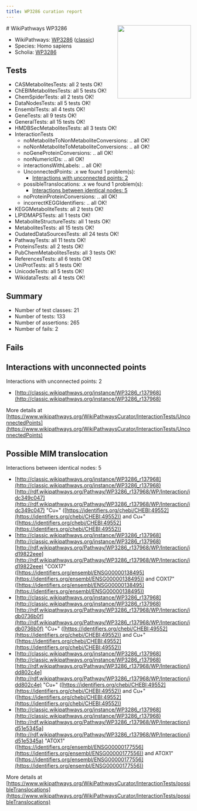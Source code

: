 ```yaml
---
title: WP3286 curation report
---
```


<img style="float: right; width: 200px" src="https://upload.wikimedia.org/wikipedia/commons/thumb/8/83/Wplogo_with_text_500.png/640px-Wplogo_with_text_500.png" />
# WikiPathways WP3286

* WikiPathways: [WP3286](https://wikipathways.org/pathways/WP3286) ([classic](https://classic.wikipathways.org/instance/WP3286))
* Species: Homo sapiens
* Scholia: [WP3286](https://scholia.toolforge.org/wikipathways/WP3286)
## Tests
* CASMetabolitesTests: all 2 tests OK!
* ChEBIMetabolitesTests: all 5 tests OK!
* ChemSpiderTests: all 2 tests OK!
* DataNodesTests: all 5 tests OK!
* EnsemblTests: all 4 tests OK!
* GeneTests: all 9 tests OK!
* GeneralTests: all 15 tests OK!
* HMDBSecMetabolitesTests: all 3 tests OK!
* InteractionTests
    * noMetaboliteToNonMetaboliteConversions: .. all OK!
    * noNonMetaboliteToMetaboliteConversions: .. all OK!
    * noGeneProteinConversions: .. all OK!
    * nonNumericIDs: .. all OK!
    * interactionsWithLabels: .. all OK!
    * UnconnectedPoints: .x we found 1 problem(s):
        * [Interactions with unconnected points: 2](#35a61ada)
    * possibleTranslocations: .x we found 1 problem(s):
        * [Interactions between identical nodes: 5](#1c11820a)
    * noProteinProteinConversions: .. all OK!
    * incorrectKEGGIdentifiers: .. all OK!
* KEGGMetaboliteTests: all 2 tests OK!
* LIPIDMAPSTests: all 1 tests OK!
* MetaboliteStructureTests: all 1 tests OK!
* MetabolitesTests: all 15 tests OK!
* OudatedDataSourcesTests: all 24 tests OK!
* PathwayTests: all 11 tests OK!
* ProteinsTests: all 2 tests OK!
* PubChemMetabolitesTests: all 3 tests OK!
* ReferencesTests: all 6 tests OK!
* UniProtTests: all 5 tests OK!
* UnicodeTests: all 5 tests OK!
* WikidataTests: all 4 tests OK!


## Summary

* Number of test classes: 21
* Number of tests: 133
* Number of assertions: 265
* Number of fails: 2

## Fails

<a name="35a61ada" />

## Interactions with unconnected points

Interactions with unconnected points: 2

* [http://classic.wikipathways.org/instance/WP3286_r137968](http://classic.wikipathways.org/instance/WP3286_r137968)


More details at [https://www.wikipathways.org/WikiPathwaysCurator/InteractionTests/UnconnectedPoints](https://www.wikipathways.org/WikiPathwaysCurator/InteractionTests/UnconnectedPoints)

<a name="1c11820a" />

## Possible MIM translocation

Interactions between identical nodes: 5

* [http://classic.wikipathways.org/instance/WP3286_r137968](http://classic.wikipathways.org/instance/WP3286_r137968) [http://rdf.wikipathways.org/Pathway/WP3286_r137968/WP/Interaction/idc349c047](http://rdf.wikipathways.org/Pathway/WP3286_r137968/WP/Interaction/idc349c047) "Cu+" ([https://identifiers.org/chebi/CHEBI:49552](https://identifiers.org/chebi/CHEBI:49552)) and 
Cu+" ([https://identifiers.org/chebi/CHEBI:49552](https://identifiers.org/chebi/CHEBI:49552))
* [http://classic.wikipathways.org/instance/WP3286_r137968](http://classic.wikipathways.org/instance/WP3286_r137968) [http://rdf.wikipathways.org/Pathway/WP3286_r137968/WP/Interaction/id19822eee](http://rdf.wikipathways.org/Pathway/WP3286_r137968/WP/Interaction/id19822eee) "COX17" ([https://identifiers.org/ensembl/ENSG00000138495](https://identifiers.org/ensembl/ENSG00000138495)) and 
COX17" ([https://identifiers.org/ensembl/ENSG00000138495](https://identifiers.org/ensembl/ENSG00000138495))
* [http://classic.wikipathways.org/instance/WP3286_r137968](http://classic.wikipathways.org/instance/WP3286_r137968) [http://rdf.wikipathways.org/Pathway/WP3286_r137968/WP/Interaction/idb0736b0f](http://rdf.wikipathways.org/Pathway/WP3286_r137968/WP/Interaction/idb0736b0f) "Cu+" ([https://identifiers.org/chebi/CHEBI:49552](https://identifiers.org/chebi/CHEBI:49552)) and 
Cu+" ([https://identifiers.org/chebi/CHEBI:49552](https://identifiers.org/chebi/CHEBI:49552))
* [http://classic.wikipathways.org/instance/WP3286_r137968](http://classic.wikipathways.org/instance/WP3286_r137968) [http://rdf.wikipathways.org/Pathway/WP3286_r137968/WP/Interaction/idd802c4e](http://rdf.wikipathways.org/Pathway/WP3286_r137968/WP/Interaction/idd802c4e) "Cu+" ([https://identifiers.org/chebi/CHEBI:49552](https://identifiers.org/chebi/CHEBI:49552)) and 
Cu+" ([https://identifiers.org/chebi/CHEBI:49552](https://identifiers.org/chebi/CHEBI:49552))
* [http://classic.wikipathways.org/instance/WP3286_r137968](http://classic.wikipathways.org/instance/WP3286_r137968) [http://rdf.wikipathways.org/Pathway/WP3286_r137968/WP/Interaction/id51e5345a](http://rdf.wikipathways.org/Pathway/WP3286_r137968/WP/Interaction/id51e5345a) "ATOX1" ([https://identifiers.org/ensembl/ENSG00000177556](https://identifiers.org/ensembl/ENSG00000177556)) and 
ATOX1" ([https://identifiers.org/ensembl/ENSG00000177556](https://identifiers.org/ensembl/ENSG00000177556))


More details at [https://www.wikipathways.org/WikiPathwaysCurator/InteractionTests/possibleTranslocations](https://www.wikipathways.org/WikiPathwaysCurator/InteractionTests/possibleTranslocations)

